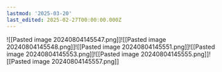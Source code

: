 ```yaml
---
lastmod: '2025-03-20'
last_edited: 2025-02-27T00:00:00.000Z
---
```


![[Pasted image 20240804145547.png]]![[Pasted image 20240804145548.png]]![[Pasted image 20240804145551.png]]![[Pasted image 20240804145553.png]]![[Pasted image 20240804145555.png]]![[Pasted image 20240804145557.png]]
